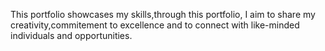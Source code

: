 This portfolio showcases my skills,through this portfolio, I aim to share my creativity,commitement to excellence and to connect with like-minded individuals and opportunities.

